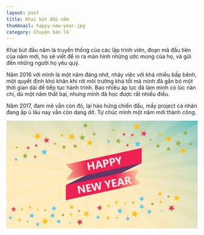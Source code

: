```yaml
---
layout: post
title: Khai bút đầu năm
thumbnail: happy-new-year.jpg
category: Chuyện bên lề
---
```


Khai bút đầu năm là truyền thống của các lập trình viên, đoạn mã đầu tiên của năm mới, họ sẽ viết để in ra màn hình những ước mong của họ, và gửi đến những người họ yêu quý.

Năm 2016 với mình là một năm đáng nhớ, nhảy việc với khá nhiều bấp bênh, một quyết định khó khăn khi rời môi trường khá tốt mà mình đã gắn bó một thời gian dài để tiếp tục hành trình. Bao nhiêu áp lực đã làm mình có lúc nản chí, dù một năm thất bại, nhưng mình đã học được rất nhiều điều.

Năm 2017, đam mê vẫn còn đó, lại hào hứng chiến đấu, mấy project cá nhân đang ấp ủ lâu nay vẫn còn dang dở. Tự chúc mình một năm mới thành công.

![Chúc mừng năm mới](images/happy-new-year-2017.jpg)
